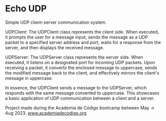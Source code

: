 # Echo UDP

Simple UDP client-server communication system.

UDPClient:
The UDPClient class represents the client side. When executed, it prompts the user for a message input, sends the message as a UDP packet to a specified server address and port, waits for a response from the server, and then displays the received message.

UDPServer:
The UDPServer class represents the server side. When executed, it listens on a designated port for incoming UDP packets. Upon receiving a packet, it converts the enclosed message to uppercase, sends the modified message back to the client, and effectively mirrors the client's message in uppercase.

In essence, the UDPClient sends a message to the UDPServer, which responds with the same message converted to uppercase. This showcases a basic application of UDP communication between a client and a server.

Project made during the Academia de Código bootcamp between May -> Aug 2023. www.academiadecodigo.org

